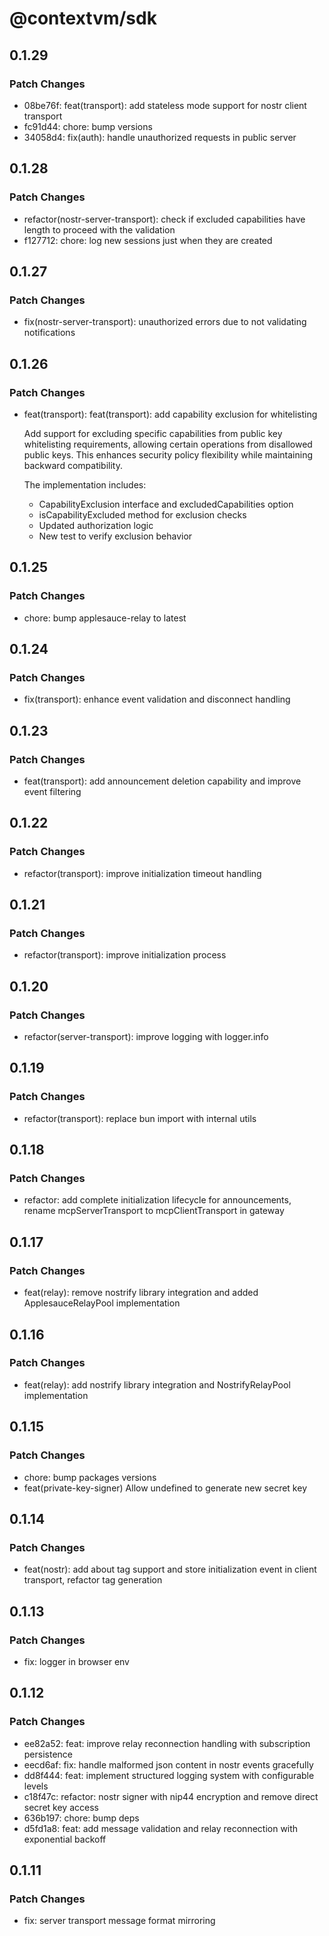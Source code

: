 # @contextvm/sdk

## 0.1.29

### Patch Changes

- 08be76f: feat(transport): add stateless mode support for nostr client transport
- fc91d44: chore: bump versions
- 34058d4: fix(auth): handle unauthorized requests in public server

## 0.1.28

### Patch Changes

- refactor(nostr-server-transport): check if excluded capabilities have length to proceed with the validation
- f127712: chore: log new sessions just when they are created

## 0.1.27

### Patch Changes

- fix(nostr-server-transport): unauthorized errors due to not validating notifications

## 0.1.26

### Patch Changes

- feat(transport): feat(transport): add capability exclusion for whitelisting

  Add support for excluding specific capabilities from public key whitelisting
  requirements, allowing certain operations from disallowed public keys. This
  enhances security policy flexibility while maintaining backward compatibility.

  The implementation includes:
  - CapabilityExclusion interface and excludedCapabilities option
  - isCapabilityExcluded method for exclusion checks
  - Updated authorization logic
  - New test to verify exclusion behavior

## 0.1.25

### Patch Changes

- chore: bump applesauce-relay to latest

## 0.1.24

### Patch Changes

- fix(transport): enhance event validation and disconnect handling

## 0.1.23

### Patch Changes

- feat(transport): add announcement deletion capability and improve event filtering

## 0.1.22

### Patch Changes

- refactor(transport): improve initialization timeout handling

## 0.1.21

### Patch Changes

- refactor(transport): improve initialization process

## 0.1.20

### Patch Changes

- refactor(server-transport): improve logging with logger.info

## 0.1.19

### Patch Changes

- refactor(transport): replace bun import with internal utils

## 0.1.18

### Patch Changes

- refactor: add complete initialization lifecycle for announcements, rename mcpServerTransport to mcpClientTransport in gateway

## 0.1.17

### Patch Changes

- feat(relay): remove nostrify library integration and added ApplesauceRelayPool implementation

## 0.1.16

### Patch Changes

- feat(relay): add nostrify library integration and NostrifyRelayPool implementation

## 0.1.15

### Patch Changes

- chore: bump packages versions
- feat(private-key-signer) Allow undefined to generate new secret key

## 0.1.14

### Patch Changes

- feat(nostr): add about tag support and store initialization event in client transport, refactor tag generation

## 0.1.13

### Patch Changes

- fix: logger in browser env

## 0.1.12

### Patch Changes

- ee82a52: feat: improve relay reconnection handling with subscription persistence
- eecd6af: fix: handle malformed json content in nostr events gracefully
- dd8f444: feat: implement structured logging system with configurable levels
- c18f47c: refactor: nostr signer with nip44 encryption and remove direct secret key access
- 636b197: chore: bump deps
- d5fd1a8: feat: add message validation and relay reconnection with exponential backoff

## 0.1.11

### Patch Changes

- fix: server transport message format mirroring
